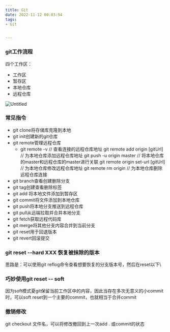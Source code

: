 ```yaml
---
title: Git
date: 2022-11-12 00:03:54
tags:
- Git


---
```


### git工作流程

四个工作区：

- 工作区
- 暂存区
- 本地仓库
- 远程仓库

![Untitled](https://s3-us-west-2.amazonaws.com/secure.notion-static.com/460ac973-ab43-4181-a63c-0404d22bc5ff/Untitled.png)

### 常见指令

- git clone将存储库克隆到本地
- git init创建新的git仓库
- git remote管理远程仓库
    - git remote -v // 查看连接的远程仓库地址
    git remote add origin [gitUrl] // 为本地仓库添加远程仓库地址
    git push -u origin master // 将本地仓库的master和远程仓库的master进行关联
    git remote origin set-url [gitUrl] // 为本地仓库修改远程仓库地址
    git remote rm origin // 为本地仓库删除远程仓库连接
- git branch查看创建删除分支
- git tag创建查看删除标签
- git add 将本地文件添加到暂存区
- git commit将文件添加到本地仓库
- git push将本地分支推送到远程仓库
- git pull从远端拉取并合并本地分支
- git fetch获取远程代码库
- git merge将其他分支内容合并到当前分支
- git reset用于回退版本
- git revert回滚提交

### git reset --hard XXX 恢复被抹除的版本
思路是：可以使用git reflog命令查看想要恢复的分支版本号，然后在reset以下\

### 巧妙使用git reset -- soft
因为soft模式夏git保留当前工作区中的内容，因此当存在多次无意义的小commit时，可以soft reset到一个主要的commit，也就相当于合并commit

### 撤销修改
git checkout 文件名，可以将修改撤回到上一次add . 或commit的状态 